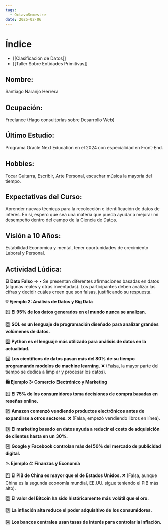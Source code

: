```yaml
---
tags:
  - OctavoSemestre
date: 2025-02-06
---
```

# Índice
- [[Clasificación de Datos]]
- [[Taller Sobre Entidades Primitivas]]

## **Nombre:** 
Santiago Naranjo Herrera

## **Ocupación:** 
Freelance (Hago consultorías sobre Desarrollo Web)

## **Último Estudio:**
Programa Oracle Next Education en el 2024 con especialidad en Front-End. 

## **Hobbies:**
Tocar Guitarra, Escribir, Arte Personal, escuchar música la mayoría del tiempo.

## **Expectativas del Curso:**
 Aprender nuevas técnicas para la recolección e identificación de datos de interés. En sí, espero que sea una materia que pueda ayudar a mejorar mi desempeño dentro del campo de la Ciencia de Datos.

## **Visión a 10 Años:**
Estabilidad Económica y mental, tener oportunidades de crecimiento Laboral y Personal.



## **Actividad Lúdica:** 

**El Dato Falso** -> • Se presentan diferentes afirmaciones basadas en datos (algunas reales y otras inventadas). Los participantes deben analizar las cifras y decidir cuáles creen que son falsas, justificando su respuesta.

**💡 Ejemplo 2: Análisis de Datos y Big Data**

1️⃣ **El 95% de los datos generados en el mundo nunca se analizan.**

2️⃣ **SQL es un lenguaje de programación diseñado para analizar grandes volúmenes de datos.**

3️⃣ **Python es el lenguaje más utilizado para análisis de datos en la actualidad.**

4️⃣ **Los científicos de datos pasan más del 80% de su tiempo programando modelos de machine learning.** ❌ (Falsa, la mayor parte del tiempo se dedica a limpiar y procesar los datos).

**🛍️ Ejemplo 3: Comercio Electrónico y Marketing**

1️⃣ **El 75% de los consumidores toma decisiones de compra basadas en reseñas online.**

2️⃣ **Amazon comenzó vendiendo productos electrónicos antes de expandirse a otros sectores.** ❌ (Falsa, empezó vendiendo libros en línea).

3️⃣ **El marketing basado en datos ayuda a reducir el costo de adquisición de clientes hasta en un 30%.**

4️⃣ **Google y Facebook controlan más del 50% del mercado de publicidad digital.**


**📉 Ejemplo 4: Finanzas y Economía**

1️⃣ **El PIB de China es mayor que el de Estados Unidos.** ❌ (Falsa, aunque China es la segunda economía mundial, EE.UU. sigue teniendo el PIB más alto).

2️⃣ **El valor del Bitcoin ha sido históricamente más volátil que el oro.**

3️⃣ **La inflación alta reduce el poder adquisitivo de los consumidores.**

4️⃣ **Los bancos centrales usan tasas de interés para controlar la inflación.**

